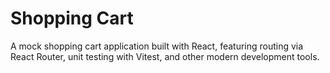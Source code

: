# Shopping Cart

A mock shopping cart application built with React, featuring routing via React Router, unit testing with Vitest, and other modern development tools.

